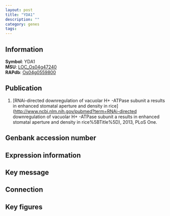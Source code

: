 ```yaml
---
layout: post
title: "YDA1"
description: ""
category: genes
tags: 
---
```


## Information
__Symbol__: YDA1  
__MSU__: [LOC_Os04g47240](http://rice.plantbiology.msu.edu/cgi-bin/ORF_infopage.cgi?orf=LOC_Os04g47240)  
__RAPdb__: [Os04g0559800](http://rapdb.dna.affrc.go.jp/viewer/gbrowse_details/irgsp1?name=Os04g0559800)  

## Publication
1. [RNAi-directed downregulation of vacuolar H+ -ATPase subunit a results in enhanced stomatal aperture and density in rice](http://www.ncbi.nlm.nih.gov/pubmed?term=RNAi-directed downregulation of vacuolar H+ -ATPase subunit a results in enhanced stomatal aperture and density in rice%5BTitle%5D), 2013, PLoS One.

## Genbank accession number

## Expression information

## Key message

## Connection

## Key figures


